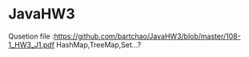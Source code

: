 # JavaHW3
Qusetion file :https://github.com/bartchao/JavaHW3/blob/master/108-1_HW3_J1.pdf
HashMap,TreeMap,Set...?
